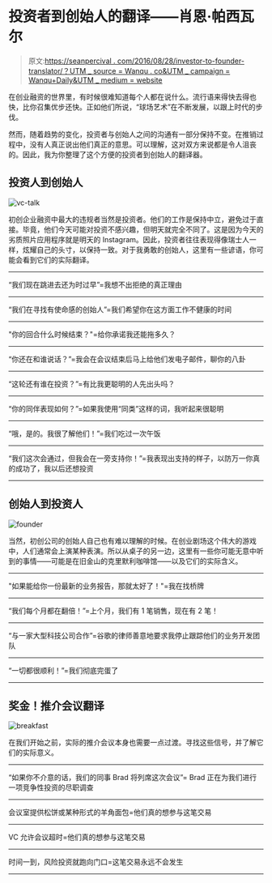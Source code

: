 # 投资者到创始人的翻译——肖恩·帕西瓦尔

> 原文:[https://seanpercival . com/2016/08/28/investor-to-founder-translator/？UTM _ source = Wanqu . co&UTM _ campaign = Wanqu+Daily&UTM _ medium = website](https://seanpercival.com/2016/08/28/investor-to-founder-translator/?utm_source=wanqu.co&utm_campaign=Wanqu+Daily&utm_medium=website)

在创业融资的世界里，有时候很难知道每个人都在说什么。流行语来得快去得也快，比你召集优步还快。正如他们所说，“球场艺术”在不断发展，以跟上时代的步伐。

然而，随着趋势的变化，投资者与创始人之间的沟通有一部分保持不变。在推销过程中，没有人真正说出他们真正的意思。可以理解，这对双方来说都是令人沮丧的。因此，我为你整理了这个方便的投资者到创始人的翻译器。

## **投资人到创始人**

![vc-talk](../Images/6d922e8bff90a800d8eca43eed892e02.png)

初创企业融资中最大的违规者当然是投资者。他们的工作是保持中立，避免过于直接。毕竟，他们今天可能对投资不感兴趣，但明天就完全不同了。这是因为今天的劣质照片应用程序就是明天的 Instagram。因此，投资者往往表现得像瑞士人一样，炫耀自己的头寸，以保持一致。对于我勇敢的创始人，这里有一些谚语，你可能会看到它们的实际翻译。

* * *

“我们现在跳进去还为时过早”=我想不出拒绝的真正理由

* * *

“我们在寻找有使命感的创始人”=我们希望你在这方面工作不健康的时间

* * *

"你的回合什么时候结束？"=给你承诺我还能拖多久？

* * *

“你还在和谁说话？”=我会在会议结束后马上给他们发电子邮件，聊你的八卦

* * *

“这轮还有谁在投资？”=有比我更聪明的人先出头吗？

* * *

“你的同伴表现如何？”=如果我使用“同类”这样的词，我听起来很聪明

* * *

“哦，是的。我很了解他们！”=我们吃过一次午饭

* * *

“我们这次会通过，但我会在一旁支持你！”=我表现出支持的样子，以防万一你真的成功了，我以后还想投资

* * *

## **创始人到投资人**

![founder](../Images/ed2802287730730b550c69e3b422bd02.png)

当然，初创公司的创始人自己也有难以理解的时候。在创业剧场这个伟大的游戏中，人们通常会上演某种表演。所以从桌子的另一边，这里有一些你可能无意中听到的事情——可能是在旧金山的克里默利咖啡馆——以及它们的实际含义。

* * *

"如果能给你一份最新的业务报告，那就太好了！"=我在找桥牌

* * *

“我们每个月都在翻倍！”=上个月，我们有 1 笔销售，现在有 2 笔！

* * *

“与一家大型科技公司合作”=谷歌的律师善意地要求我停止跟踪他们的业务开发团队

* * *

“一切都很顺利！”=我们彻底完蛋了

* * *

## **奖金！推介会议翻译**

![breakfast](../Images/b422b0922f3bc0f1053145b49583511e.png)

在我们开始之前，实际的推介会议本身也需要一点过渡。寻找这些信号，并了解它们的实际意义。

* * *

“如果你不介意的话，我们的同事 Brad 将列席这次会议”= Brad 正在为我们进行一项竞争性投资的尽职调查

* * *

会议室提供松饼或某种形式的羊角面包=他们真的想参与这笔交易

* * *

VC 允许会议超时=他们真的想参与这笔交易

* * *

时间一到，风险投资就跑向门口=这笔交易永远不会发生

* * *